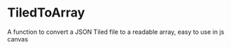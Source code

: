 # TiledToArray
A function to convert a JSON Tiled file to a readable array, easy to use in js canvas
